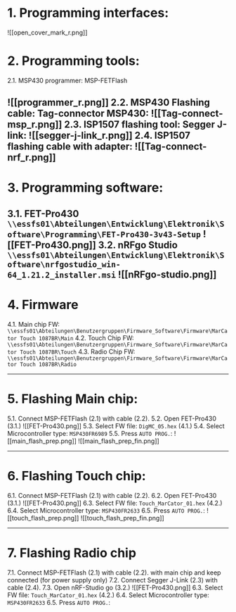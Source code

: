 # 1. Programming interfaces:

![[open_cover_mark_r.png]]
# 2. Programming tools:
2.1. MSP430 programmer: MSP-FETFlash

![[programmer_r.png]]
2.2. MSP430 Flashing cable: Tag-connector MSP430:
![[Tag-connect-msp_r.png]]
2.3. ISP1507 flashing tool: Segger J-link:
![[segger-j-link_r.png]]
2.4. ISP1507 flashing cable with adapter:
![[Tag-connect-nrf_r.png]]
---
# 3. Programming software:
3.1. FET-Pro430 `\\essfs01\Abteilungen\Entwicklung\Elektronik\Software\Programming\FET-Pro430-3v43-Setup`
![[FET-Pro430.png]]
3.2. nRFgo Studio `\\essfs01\Abteilungen\Entwicklung\Elektronik\Software\nrfgostudio_win-64_1.21.2_installer.msi`
![[nRFgo-studio.png]]
---
# 4. Firmware
4.1. Main chip FW:  `\\essfs01\Abteilungen\Benutzergruppen\Firmware_Software\Firmware\MarCator Touch 1087BR\Main`
4.2. Touch Chip FW: `\\essfs01\Abteilungen\Benutzergruppen\Firmware_Software\Firmware\MarCator Touch 1087BR\Touch`
4.3. Radio Chip FW: `\\essfs01\Abteilungen\Benutzergruppen\Firmware_Software\Firmware\MarCator Touch 1087BR\Radio`

---
# 5. Flashing Main chip:
5.1. Connect MSP-FETFlash (2.1) with cable (2.2).
5.2. Open FET-Pro430 (3.1.)
![[FET-Pro430.png]]
5.3. Select FW file: `DigMC_05.hex` (4.1.)
5.4. Select Microcontroller type: `MSP430FR6989`
5.5. Press `AUTO PROG.`:
![[main_flash_prep.png]]
![[main_flash_prep_fin.png]]

---
# 6. Flashing Touch chip:
6.1. Connect MSP-FETFlash (2.1) with cable (2.2).
6.2. Open FET-Pro430 (3.1.)
![[FET-Pro430.png]]
6.3. Select FW file: `Touch_MarCator_01.hex` (4.2.)
6.4. Select Microcontroller type: `MSP430FR2633`
6.5. Press `AUTO PROG.`:
![[touch_flash_prep.png]]
![[touch_flash_prep_fin.png]]

---
# 7. Flashing Radio chip
7.1. Connect MSP-FETFlash (2.1) with cable (2.2). with main chip and keep connected (for power supply only)
7.2. Connect Segger J-Link (2.3) with cable (2.4).
7.3. Open nRF-Studio go (3.2.)
![[FET-Pro430.png]]
6.3. Select FW file: `Touch_MarCator_01.hex` (4.2.)
6.4. Select Microcontroller type: `MSP430FR2633`
6.5. Press `AUTO PROG.`: